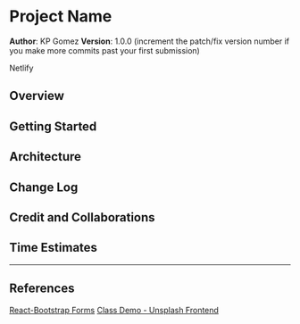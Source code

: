 # Project Name

**Author**: KP Gomez
**Version**: 1.0.0 (increment the patch/fix version number if you make more commits past your first submission)

Netlify

## Overview
<!-- Provide a high level overview of what this application is and why you are building it, beyond the fact that it's an assignment for this class. (i.e. What's your problem domain?) -->

## Getting Started
<!-- What are the steps that a user must take in order to build this app on their own machine and get it running? -->

## Architecture
<!-- Provide a detailed description of the application design. What technologies (languages, libraries, etc) you're using, and any other relevant design information. -->

## Change Log
<!-- Use this area to document the iterative changes made to your application as each feature is successfully implemented. Use time stamps. Here's an example:

01-01-2001 4:59pm - Application now has a fully-functional express server, with a GET route for the location resource. -->

## Credit and Collaborations
<!-- Give credit (and a link) to other people or resources that helped you build this application. -->

## Time Estimates

<!--Name of feature: Set up your React repository & API keys

Estimate of time needed to complete: 1 hr

Start time: 9:45 a.m.

Finish time: 10:40 a.m.

Actual time needed to complete: 1 hr -->

<hr>

<!--Name of feature: Locations

Estimate of time needed to complete: 1 hr

Start time: 3:15 p.m. 4:30 p.m.

Finish time: 4:00

Actual time needed to complete:  hr -->

## References
[React-Bootstrap Forms](https://react-bootstrap.github.io/forms/overview/)
[Class Demo - Unsplash Frontend](https://github.com/codefellows/seattle-code-301n30/tree/main/class-08/demo/lecture-demo/frontend)